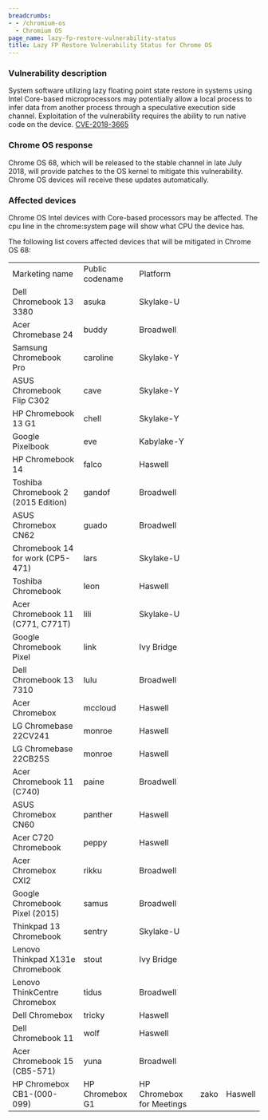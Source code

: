 ```yaml
---
breadcrumbs:
- - /chromium-os
  - Chromium OS
page_name: lazy-fp-restore-vulnerability-status
title: Lazy FP Restore Vulnerability Status for Chrome OS
---
```


### Vulnerability description

System software utilizing lazy floating point state restore in systems using
Intel Core-based microprocessors may potentially allow a local process to infer
data from another process through a speculative execution side channel.
Exploitation of the vulnerability requires the ability to run native code on the
device.
[CVE-2018-3665](https://www.intel.com/content/www/us/en/security-center/advisory/intel-sa-00145.html)

### Chrome OS response

Chrome OS 68, which will be released to the stable channel in late July 2018,
will provide patches to the OS kernel to mitigate this vulnerability. Chrome OS
devices will receive these updates automatically.

### Affected devices

Chrome OS Intel devices with Core-based processors may be affected. The cpu line
in the chrome:system page will show what CPU the device has.

The following list covers affected devices that will be mitigated in Chrome OS
68:

<table>
<tr>
<td>Marketing name</td>
<td>Public codename</td>
<td>Platform</td>
</tr>
<tr>
<td>Dell Chromebook 13 3380</td>
<td>asuka</td>
<td>Skylake-U</td>
</tr>
<tr>
<td>Acer Chromebase 24</td>
<td>buddy</td>
<td>Broadwell</td>
</tr>
<tr>
<td>Samsung Chromebook Pro</td>
<td>caroline</td>
<td>Skylake-Y</td>
</tr>
<tr>
<td>ASUS Chromebook Flip C302</td>
<td>cave</td>
<td>Skylake-Y</td>
</tr>
<tr>
<td>HP Chromebook 13 G1</td>
<td>chell</td>
<td>Skylake-Y</td>
</tr>
<tr>
<td>Google Pixelbook</td>
<td>eve</td>
<td>Kabylake-Y</td>
</tr>
<tr>
<td>HP Chromebook 14</td>
<td>falco</td>
<td>Haswell</td>
</tr>
<tr>
<td>Toshiba Chromebook 2 (2015 Edition)</td>
<td>gandof</td>
<td>Broadwell</td>
</tr>
<tr>
<td>ASUS Chromebox CN62</td>
<td>guado</td>
<td>Broadwell</td>
</tr>
<tr>
<td>Chromebook 14 for work (CP5-471)</td>
<td>lars</td>
<td>Skylake-U</td>
</tr>
<tr>
<td>Toshiba Chromebook</td>
<td>leon</td>
<td>Haswell</td>
</tr>
<tr>
<td>Acer Chromebook 11 (C771, C771T)</td>
<td>lili</td>
<td>Skylake-U</td>
</tr>
<tr>
<td>Google Chromebook Pixel</td>
<td>link</td>
<td>Ivy Bridge</td>
</tr>
<tr>
<td>Dell Chromebook 13 7310</td>
<td>lulu</td>
<td>Broadwell</td>
</tr>
<tr>
<td>Acer Chromebox</td>
<td>mccloud</td>
<td>Haswell</td>
</tr>
<tr>
<td>LG Chromebase 22CV241</td>
<td>monroe</td>
<td>Haswell</td>
</tr>
<tr>
<td>LG Chromebase 22CB25S</td>
<td>monroe</td>
<td>Haswell</td>
</tr>
<tr>
<td>Acer Chromebook 11 (C740)</td>
<td>paine</td>
<td>Broadwell</td>
</tr>
<tr>
<td>ASUS Chromebox CN60</td>
<td>panther</td>
<td>Haswell</td>
</tr>
<tr>
<td>Acer C720 Chromebook</td>
<td>peppy</td>
<td>Haswell</td>
</tr>
<tr>
<td>Acer Chromebox CXI2</td>
<td>rikku</td>
<td>Broadwell</td>
</tr>
<tr>
<td>Google Chromebook Pixel (2015)</td>
<td>samus</td>
<td>Broadwell</td>
</tr>
<tr>
<td>Thinkpad 13 Chromebook</td>
<td>sentry</td>
<td>Skylake-U</td>
</tr>
<tr>
<td>Lenovo Thinkpad X131e Chromebook</td>
<td>stout</td>
<td>Ivy Bridge</td>
</tr>
<tr>
<td>Lenovo ThinkCentre Chromebox</td>
<td>tidus</td>
<td>Broadwell</td>
</tr>
<tr>
<td>Dell Chromebox</td>
<td>tricky</td>
<td>Haswell</td>
</tr>
<tr>
<td>Dell Chromebook 11</td>
<td>wolf</td>
<td>Haswell</td>
</tr>
<tr>
<td>Acer Chromebook 15 (CB5-571)</td>
<td>yuna</td>
<td>Broadwell</td>
</tr>
<tr>
<td>HP Chromebox CB1-(000-099)</td>
<td>HP Chromebox G1</td>
<td>HP Chromebox for Meetings</td>
<td>zako</td>
<td>Haswell</td>
</tr>
</table>